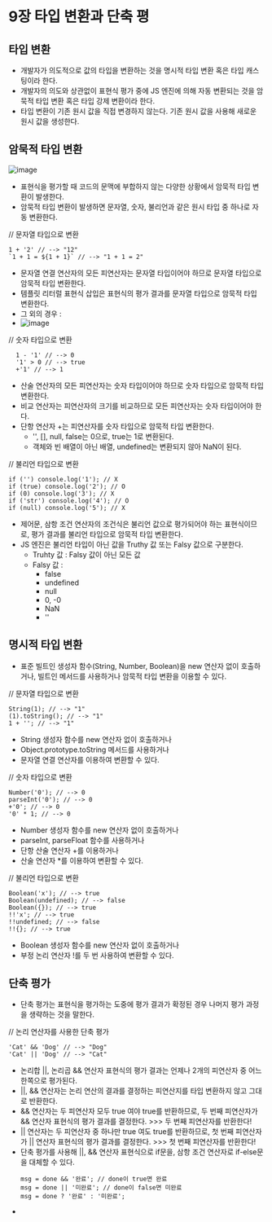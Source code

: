 9장 타입 변환과 단축 평
========

타입 변환
---------
- 개발자가 의도적으로 값의 타입을 변환하는 것을 명시적 타입 변환 혹은 타입 캐스팅이라 한다.
- 개발자의 의도와 상관없이 표현식 평가 중에 JS 엔진에 의해 자동 변환되는 것을 암묵적 타입 변환 혹은 타입 강제 변환이라 한다.
- 타입 변환이 기존 원시 값을 직접 변경하지 않는다. 기존 원시 값을 사용해 새로운 원시 값을 생성한다.

암묵적 타입 변환
--
![image](https://github.com/houony/Javascript-Deep-Dive-Study/assets/99787274/3ea430ad-26b4-4f28-a838-ec4a0ac8e994)
- 표현식을 평가할 때 코드의 문맥에 부합하지 않는 다양한 상황에서 암묵적 타입 변환이 발생한다.
- 암묵적 타입 변환이 발생하면 문자열, 숫자, 불리언과 같은 원시 타입 중 하나로 자동 변환한다.
  
// 문자열 타입으로 변환
  ```
  1 + '2' // --> "12"
  `1 + 1 = ${1 + 1}` // --> "1 + 1 = 2"
  ```
- 문자열 연결 연산자의 모든 피연산자는 문자열 타입이어야 하므로 문자열 타입으로 암묵적 타입 변환한다.
- 템플릿 리터럴 표현식 삽입은 표현식의 평가 결과를 문자열 타입으로 암묵적 타입 변환한다.
- 그 외의 경우 :
- ![image](https://github.com/houony/Javascript-Deep-Dive-Study/assets/99787274/0053b690-5eb7-4930-9670-c92956d6c7af)
 
// 숫자 타입으로 변환
```
  1 - '1' // --> 0
  '1' > 0 // --> true
  +'1' // --> 1
```
- 산술 연산자의 모든 피연산자는 숫자 타입이어야 하므로 숫자 타입으로 암묵적 타입 변환한다.
- 비교 연산자는 피연산자의 크기를 비교하므로 모든 피연산자는 숫자 타입이어야 한다.
- 단항 연산자 +는 피연산자를 숫자 타입으로 암묵적 타입 변환한다.
    - '', [], null, false는 0으로, true는 1로 변환된다.
    - 객체와 빈 배열이 아닌 배열, undefined는 변환되지 않아 NaN이 된다.

// 불리언 타입으로 변환
```
if ('') console.log('1'); // X
if (true) console.log('2'); // O
if (0) console.log('3'); // X
if ('str') console.log('4'); // O
if (null) console.log('5'); // X
```
- 제어문, 삼항 조건 연산자의 조건식은 불리언 값으로 평가되어야 하는 표현식이므로, 평가 결과를 불리언 타입으로 암묵적 타입 변환한다.
- JS 엔진은 불리언 타입이 아닌 값을 Truthy 값 또는 Falsy 값으로 구분한다.
  - Truhty 값 : Falsy 값이 아닌 모든 값
  - Falsy 값 :
    - false
    - undefined
    - null
    - 0, -0
    - NaN
    - ''

명시적 타입 변환
--
- 표준 빌트인 생성자 함수(String, Number, Boolean)을 new 연산자 없이 호출하거나, 빌트인 메서드를 사용하거나 암묵적 타입 변환을 이용할 수 있다.

// 문자열 타입으로 변환
```
String(1); // --> "1"
(1).toString(); // --> "1"
1 + ''; // --> "1"
```
- String 생성자 함수를 new 연산자 없이 호출하거나
- Object.prototype.toString 메서드를 사용하거나
- 문자열 연결 연산자를 이용하여 변환할 수 있다.

// 숫자 타입으로 변환
```
Number('0'); // --> 0
parseInt('0'); // --> 0
+'0'; // --> 0
'0' * 1; // --> 0
```
- Number 생성자 함수를 new 연산자 없이 호출하거나
- parseInt, parseFloat 함수를 사용하거나
- 단항 산술 연산자 +를 이용하거나
- 산술 연산자 *를 이용하여 변환할 수 있다.

// 불리언 타입으로 변환
```
Boolean('x'); // --> true
Boolean(undefined); // --> false
Boolean({}); // --> true
!!'x'; // --> true
!!undefined; // --> false
!!{}; // --> true
```
- Boolean 생성자 함수를 new 연산자 없이 호출하거나
- 부정 논리 연산자 !를 두 번 사용하여 변환할 수 있다.

단축 평가
--
- 단축 평가는 표현식을 평가하는 도중에 평가 결과가 확정된 경우 나머지 평가 과정을 생략하는 것을 말한다.
  
// 논리 연산자를 사용한 단축 평가
```
'Cat' && 'Dog' // --> "Dog"
'Cat' || 'Dog' // --> "Cat"
```
- 논리합 ||, 논리곱 && 연산자 표현식의 평가 결과는 언제나 2개의 피연산자 중 어느 한쪽으로 평가된다.
- ||, && 연산자는 논리 연산의 결과를 결정하는 피연산지를 타입 변환하지 않고 그대로 반환한다.
- && 연산자는 두 피연산자 모두 true 여야 true를 반환하므로, 두 번째 피연산자가 && 연산자 표현식의 평가 결과를 결정한다. >>> 두 번째 피연산자를 반환한다!
- || 연산자는 두 피연산자 중 하나만 true 여도 true를 반환하므로, 첫 번째 피연산자가 || 연산자 표현식의 평가 결과를 결정한다. >>> 첫 번째 피연산자를 반환한다!
- 단축 평가를 사용해 ||, && 연산자 표현식으로 if문을, 삼항 조건 연산자로 if-else문을 대체할 수 있다.
  ```
  msg = done && '완료'; // done이 true면 완료
  msg = done || '미완료'; // done이 false면 미완료
  msg = done ? '완료' : '미완료';
  ```
- 
